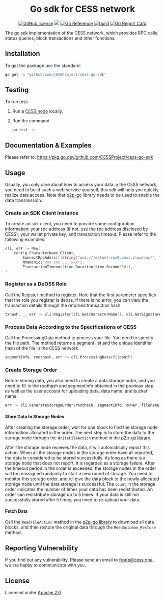 <div align="center">

# Go sdk for CESS network

[![GitHub license](https://img.shields.io/badge/license-Apache2-blue)](#LICENSE)
<a href=""><img src="https://img.shields.io/badge/golang-%3E%3D1.19-blue.svg" /></a>
[![Go Reference](https://pkg.go.dev/badge/github.com/CESSProject/cess-go-sdk.svg)](https://pkg.go.dev/github.com/CESSProject/cess-go-sdk)
[![build](https://github.com/CESSProject/cess-go-sdk/actions/workflows/build&test.yml/badge.svg)](https://github.com/CESSProject/cess-go-sdk/actions/workflows/build&test.yml)
[![Go Report Card](https://goreportcard.com/badge/github.com/CESSProject/cess-go-sdk)](https://goreportcard.com/report/github.com/CESSProject/cess-go-sdk)

</div>

The go sdk implementation of the CESS network, which provides RPC calls, status queries, block transactions and other functions.

## Installation

To get the package use the standard:

```sh
go get -u "github.com/CESSProject/cess-go-sdk"
```

## Testing

To run test:

1. Run a [CESS node](https://github.com/CESSProject/cess) locally.
2. Run the command

	```sh
	go test -v
	```

## Documentation & Examples

Please refer to: https://pkg.go.dev/github.com/CESSProject/cess-go-sdk

## Usage

Usually, you only care about how to access your data in the CESS network, you need to build such a web service yourself, this sdk will help you quickly realize data access. Note that [p2p-go](https://github.com/CESSProject/p2p-go) library needs to be used to enable the data transmission.


### Create an SDK Client Instance

To create an sdk client, you need to provide some configuration information: your rpc address (if not, use the rpc address disclosed by CESS), your wallet private key, and transaction timeout. Please refer to the following examples:

```go
cli, err := New(
    config.CharacterName_Client,
		ConnectRpcAddrs([]string{"wss://testnet-rpc0.cess.cloud/ws/", "wss://testnet-rpc1.cess.cloud/ws/"}),
		Mnemonic("xxx xxx ... xxx"),
		TransactionTimeout(time.Duration(time.Second*10)),
)
```

### Register as a DeOSS Role

Call the Register method to register. Note that the first parameter specifies that the role you register is deoss, If there is no error, you can view the transaction details through the returned transaction hash.

```go
txhash, _, err := cli.Register(cli.GetCharacterName(), cli.GetSignatureAccPulickey(), "", 0)
```

### Process Data According to the Specifications of CESS

Call the ProcessingData method to process your file. You need to specify the file path. The method returns a segment list and the unique identifier hash of the file in the CESS network.

```go
segmentInfo, roothash, err := cli.ProcessingData(filepath)
```

### Create Storage Order

Before storing data, you also need to create a data storage order, and you need to fill in the roothash and segmentInfo obtained in the previous step, as well as the user account for uploading data, data name, and bucket name.

```go
err := cli.GenerateStorageOrder(roothash, segmentInfo, owner, filename, bucketname)
```

#### Store Data to Storage Nodes

After creating the storage order, wait for one block to find the storage node information allocated in the order. The next step is to store the data to the storage node through the `WriteFileAction` method in the [p2p-go library](https://github.com/CESSProject/p2p-go).

After the storage node receives the data, it will automatically report this action. When all the storage nodes in the storage order have all reported, the data is considered to be stored successfully. As long as there is a storage node that does not report, it is regarded as a storage failure. After the timeout period in the order is exceeded, the storage nodes in the order will be reassigned randomly to start a new round of storage. You need to monitor this storage order, and re-give the data block to the newly allocated storage node until the data storage is successful. The `count` in the storage order indicates the number of times your data has been redistributed. An order can redistribute storage up to 5 times. If your data is still not successfully stored after 5 times, you need to re-upload your data.

#### Fetch Data

Call the `ReadFileAction` method in the [p2p-go library](https://github.com/CESSProject/p2p-go) to download all data blocks, and then restore the original data through the `ReedSolomon_Restore` method.

## Reporting Vulnerability

If you find out any vulnerability, Please send an email to frode@cess.one, we are happy to communicate with you.

## License

Licensed under [Apache 2.0](https://github.com/CESSProject/cess-go-sdk/blob/main/LICENSE)
